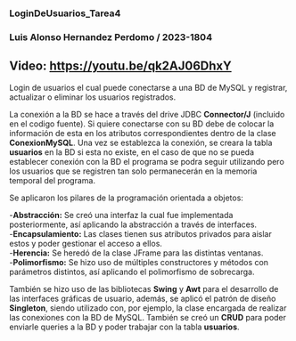 ### LoginDeUsuarios_Tarea4 
### Luis Alonso Hernandez Perdomo / 2023-1804  
## Video: https://youtu.be/qk2AJ06DhxY

Login de usuarios el cual puede conectarse a una BD de MySQL y registrar, actualizar o eliminar los usuarios registrados. 

La conexión a la BD se hace a través del drive JDBC **Connector/J** (incluido en el codigo fuente). Si quiere conectarse con su BD debe de colocar la información de esta en los atributos correspondientes dentro de la clase **ConexionMySQL**. Una vez se establezca la conexión, se creara la tabla **usuarios** en la BD si esta no existe, en el caso de que no se pueda establecer conexión con la BD el programa se podra seguir utilizando pero los usuarios que se registren tan solo permanecerán en la memoria temporal del programa.

Se aplicaron los pilares de la programación orientada a objetos:

-**Abstracción:** Se creó una interfaz la cual fue implementada posteriormente, así aplicando la abstracción a través de interfaces.  
-**Encapsulamiento:** Las clases tienen sus atributos privados para aislar estos y poder gestionar el acceso a ellos.  
-**Herencia:** Se heredó de la clase JFrame para las distintas ventanas.  
-**Polimorfismo:** Se hizo uso de múltiples constructores y métodos con parámetros distintos, así aplicando el polimorfismo de sobrecarga.  

También se hizo uso de las bibliotecas **Swing** y **Awt** para el desarrollo de las interfaces gráficas de usuario, además, se aplicó el patrón de diseño **Singleton**, siendo utilizado con, por ejemplo, la clase encargada de realizar las conexiones con la BD de MySQL. También se creó un **CRUD** para poder enviarle queries a la BD y poder trabajar con la tabla **usuarios**.
